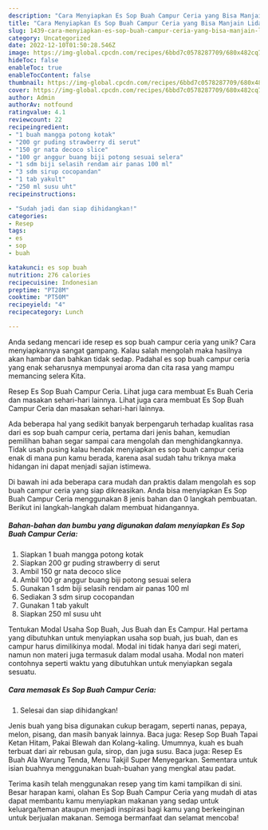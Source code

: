```yaml
---
description: "Cara Menyiapkan Es Sop Buah Campur Ceria yang Bisa Manjain Lidah"
title: "Cara Menyiapkan Es Sop Buah Campur Ceria yang Bisa Manjain Lidah"
slug: 1439-cara-menyiapkan-es-sop-buah-campur-ceria-yang-bisa-manjain-lidah
category: Uncategorized
date: 2022-12-10T01:50:28.546Z
image: https://img-global.cpcdn.com/recipes/6bbd7c0578287709/680x482cq70/es-sop-buah-campur-ceria-foto-resep-utama.jpg
hideToc: false
enableToc: true
enableTocContent: false
thumbnail: https://img-global.cpcdn.com/recipes/6bbd7c0578287709/680x482cq70/es-sop-buah-campur-ceria-foto-resep-utama.jpg
cover: https://img-global.cpcdn.com/recipes/6bbd7c0578287709/680x482cq70/es-sop-buah-campur-ceria-foto-resep-utama.jpg
author: Admin
authorAv: notfound
ratingvalue: 4.1
reviewcount: 22
recipeingredient:
- "1 buah mangga potong kotak"
- "200 gr puding strawberry di serut"
- "150 gr nata decoco slice"
- "100 gr anggur buang biji potong sesuai selera"
- "1 sdm biji selasih rendam air panas 100 ml"
- "3 sdm sirup cocopandan"
- "1 tab yakult"
- "250 ml susu uht"
recipeinstructions:

- "Sudah jadi dan siap dihidangkan!"
categories:
- Resep
tags:
- es
- sop
- buah

katakunci: es sop buah 
nutrition: 276 calories
recipecuisine: Indonesian
preptime: "PT28M"
cooktime: "PT50M"
recipeyield: "4"
recipecategory: Lunch

---
```





Anda sedang mencari ide resep es sop buah campur ceria yang unik? Cara menyiapkannya sangat gampang. Kalau salah mengolah maka hasilnya akan hambar dan bahkan tidak sedap. Padahal es sop buah campur ceria yang enak seharusnya mempunyai aroma dan cita rasa yang mampu memancing selera Kita.





Resep Es Sop Buah Campur Ceria. Lihat juga cara membuat Es Buah Ceria dan masakan sehari-hari lainnya. Lihat juga cara membuat Es Sop Buah Campur Ceria dan masakan sehari-hari lainnya.

Ada beberapa hal yang sedikit banyak berpengaruh terhadap kualitas rasa dari es sop buah campur ceria, pertama dari jenis bahan, kemudian pemilihan bahan segar sampai cara mengolah dan menghidangkannya. Tidak usah pusing kalau hendak menyiapkan es sop buah campur ceria enak di mana pun kamu berada, karena asal sudah tahu triknya maka hidangan ini dapat menjadi sajian istimewa.






Di bawah ini ada beberapa cara mudah dan praktis dalam mengolah es sop buah campur ceria yang siap dikreasikan. Anda bisa menyiapkan Es Sop Buah Campur Ceria menggunakan 8 jenis bahan dan 0 langkah pembuatan. Berikut ini langkah-langkah dalam membuat hidangannya.

<!--inarticleads1-->

##### Bahan-bahan dan bumbu yang digunakan dalam menyiapkan Es Sop Buah Campur Ceria:

1. Siapkan 1 buah mangga potong kotak
1. Siapkan 200 gr puding strawberry di serut
1. Ambil 150 gr nata decoco slice
1. Ambil 100 gr anggur buang biji potong sesuai selera
1. Gunakan 1 sdm biji selasih rendam air panas 100 ml
1. Sediakan 3 sdm sirup cocopandan
1. Gunakan 1 tab yakult
1. Siapkan 250 ml susu uht


Tentukan Modal Usaha Sop Buah, Jus Buah dan Es Campur. Hal pertama yang dibutuhkan untuk menyiapkan usaha sop buah, jus buah, dan es campur harus dimilikinya modal. Modal ini tidak hanya dari segi materi, namun non materi juga termasuk dalam modal usaha. Modal non materi contohnya seperti waktu yang dibutuhkan untuk menyiapkan segala sesuatu. 

<!--inarticleads2-->

##### Cara memasak Es Sop Buah Campur Ceria:


1. Selesai dan siap dihidangkan!

Jenis buah yang bisa digunakan cukup beragam, seperti nanas, pepaya, melon, pisang, dan masih banyak lainnya. Baca juga: Resep Sop Buah Tapai Ketan Hitam, Pakai Blewah dan Kolang-kaling. Umumnya, kuah es buah terbuat dari air rebusan gula, sirop, dan juga susu. Baca juga: Resep Es Buah Ala Warung Tenda, Menu Takjil Super Menyegarkan. Sementara untuk isian buahnya menggunakan buah-buahan yang mengkal atau padat. 

Terima kasih telah menggunakan resep yang tim kami tampilkan di sini. Besar harapan kami, olahan Es Sop Buah Campur Ceria yang mudah di atas dapat membantu kamu menyiapkan makanan yang sedap untuk keluarga/teman ataupun menjadi inspirasi bagi kamu yang berkeinginan untuk berjualan makanan. Semoga bermanfaat dan selamat mencoba!

